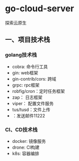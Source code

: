 # go-cloud-server
探索云原生

## 一、项目技术栈
### golang技术栈
- cobra: 命令行工具
- gin: web框架
- gin-contrib/cors: 跨域
- grpc: rpc框架
- robfig/cron：定时任务框架
- zap： 日志框架
- viper： 配置文件服务
- tus/tusd：文件上传
- ：发送邮件11222

### CI、CD技术栈
- docker: 镜像服务
- drone: CI构建
- k8s: 容器编排